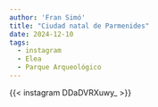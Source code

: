 ```yaml
---
author: 'Fran Simó'
title: "Ciudad natal de Parmenides"
date: 2024-12-10
tags:
  - instagram
  - Elea
  - Parque Arqueológico
---
```


{{< instagram DDaDVRXuwy_ >}}

